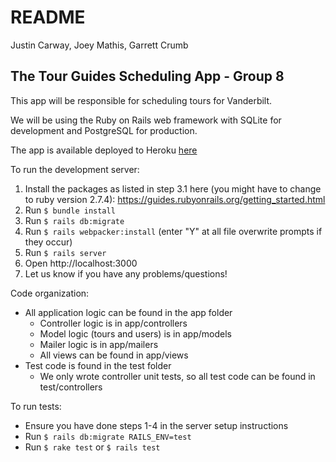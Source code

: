 # README
Justin Carway, Joey Mathis, Garrett Crumb

## The Tour Guides Scheduling App - Group 8

This app will be responsible for scheduling tours for Vanderbilt.

We will be using the Ruby on Rails web framework with SQLite for 
development and PostgreSQL for production.

The app is available deployed to Heroku [here](https://tourguides-app.herokuapp.com/)

To run the development server:
1. Install the packages as listed in step 3.1 here (you might have to change to ruby version
2.7.4): https://guides.rubyonrails.org/getting_started.html
2. Run `$ bundle install`
3. Run `$ rails db:migrate`
4. Run `$ rails webpacker:install` (enter "Y" at all file overwrite prompts if they occur)
5. Run `$ rails server`
6. Open http://localhost:3000
7. Let us know if you have any problems/questions!

Code organization:
* All application logic can be found in the app folder
  * Controller logic is in app/controllers
  * Model logic (tours and users) is in app/models
  * Mailer logic is in app/mailers
  * All views can be found in app/views
* Test code is found in the test folder
  * We only wrote controller unit tests, so all test code can be found in test/controllers

To run tests:
* Ensure you have done steps 1-4 in the server setup instructions
* Run `$ rails db:migrate RAILS_ENV=test`
* Run `$ rake test` or `$ rails test`